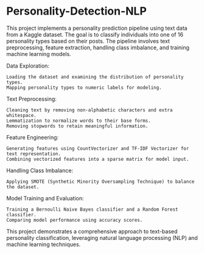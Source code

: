 # Personality-Detection-NLP
This project implements a personality prediction pipeline using text data from a Kaggle dataset. The goal is to classify individuals into one of 16 personality types based on their posts. The pipeline involves text preprocessing, feature extraction, handling class imbalance, and training machine learning models.

Data Exploration:

    Loading the dataset and examining the distribution of personality types.
    Mapping personality types to numeric labels for modeling.

Text Preprocessing:

    Cleaning text by removing non-alphabetic characters and extra whitespace.
    Lemmatization to normalize words to their base forms.
    Removing stopwords to retain meaningful information.

Feature Engineering:

    Generating features using CountVectorizer and TF-IDF Vectorizer for text representation.
    Combining vectorized features into a sparse matrix for model input.

Handling Class Imbalance:

    Applying SMOTE (Synthetic Minority Oversampling Technique) to balance the dataset.

Model Training and Evaluation:

    Training a Bernoulli Naive Bayes classifier and a Random Forest classifier.
    Comparing model performance using accuracy scores.

This project demonstrates a comprehensive approach to text-based personality classification, leveraging natural language processing (NLP) and machine learning techniques.

